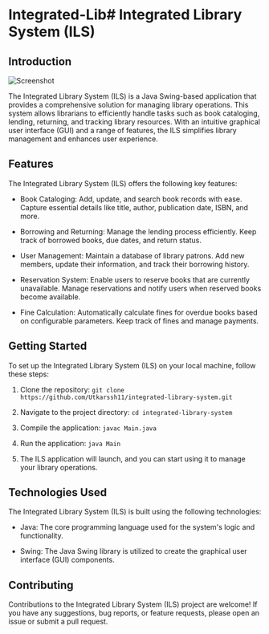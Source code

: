 # Integrated-Lib# Integrated Library System (ILS)

## Introduction
![Screenshot](https://github.com/Utkarssh11/Integrated-Library-System-ILS-/blob/main/Screenshot%20(328).png?raw=true)

The Integrated Library System (ILS) is a Java Swing-based application that provides a comprehensive solution for managing library operations. This system allows librarians to efficiently handle tasks such as book cataloging, lending, returning, and tracking library resources. With an intuitive graphical user interface (GUI) and a range of features, the ILS simplifies library management and enhances user experience.

## Features

The Integrated Library System (ILS) offers the following key features:

- Book Cataloging: Add, update, and search book records with ease. Capture essential details like title, author, publication date, ISBN, and more.

- Borrowing and Returning: Manage the lending process efficiently. Keep track of borrowed books, due dates, and return status.

- User Management: Maintain a database of library patrons. Add new members, update their information, and track their borrowing history.

- Reservation System: Enable users to reserve books that are currently unavailable. Manage reservations and notify users when reserved books become available.

- Fine Calculation: Automatically calculate fines for overdue books based on configurable parameters. Keep track of fines and manage payments.

## Getting Started

To set up the Integrated Library System (ILS) on your local machine, follow these steps:

1. Clone the repository: `git clone https://github.com/Utkarssh11/integrated-library-system.git`

2. Navigate to the project directory: `cd integrated-library-system`

3. Compile the application: `javac Main.java`

4. Run the application: `java Main`

5. The ILS application will launch, and you can start using it to manage your library operations.

## Technologies Used

The Integrated Library System (ILS) is built using the following technologies:

- Java: The core programming language used for the system's logic and functionality.

- Swing: The Java Swing library is utilized to create the graphical user interface (GUI) components.

## Contributing

Contributions to the Integrated Library System (ILS) project are welcome! If you have any suggestions, bug reports, or feature requests, please open an issue or submit a pull request.

